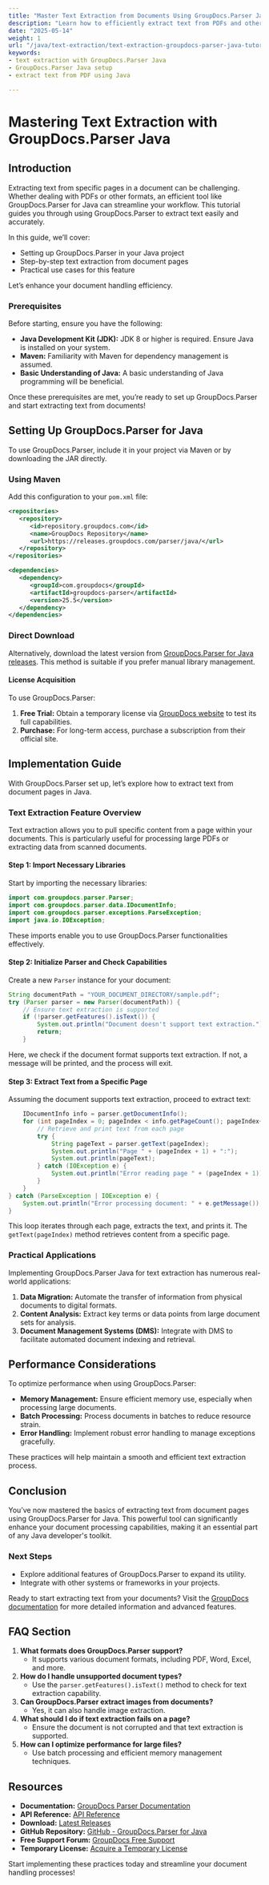```yaml
---
title: "Master Text Extraction from Documents Using GroupDocs.Parser Java&#58; A Step-by-Step Guide"
description: "Learn how to efficiently extract text from PDFs and other documents using GroupDocs.Parser for Java. This comprehensive guide covers setup, implementation, and practical applications."
date: "2025-05-14"
weight: 1
url: "/java/text-extraction/text-extraction-groupdocs-parser-java-tutorial/"
keywords:
- text extraction with GroupDocs.Parser Java
- GroupDocs.Parser Java setup
- extract text from PDF using Java

---
```



# Mastering Text Extraction with GroupDocs.Parser Java

## Introduction

Extracting text from specific pages in a document can be challenging. Whether dealing with PDFs or other formats, an efficient tool like GroupDocs.Parser for Java can streamline your workflow. This tutorial guides you through using GroupDocs.Parser to extract text easily and accurately.

In this guide, we’ll cover:
- Setting up GroupDocs.Parser in your Java project
- Step-by-step text extraction from document pages
- Practical use cases for this feature

Let’s enhance your document handling efficiency.

### Prerequisites
Before starting, ensure you have the following:

- **Java Development Kit (JDK):** JDK 8 or higher is required. Ensure Java is installed on your system.
- **Maven:** Familiarity with Maven for dependency management is assumed.
- **Basic Understanding of Java:** A basic understanding of Java programming will be beneficial.

Once these prerequisites are met, you’re ready to set up GroupDocs.Parser and start extracting text from documents!

## Setting Up GroupDocs.Parser for Java
To use GroupDocs.Parser, include it in your project via Maven or by downloading the JAR directly.

### Using Maven
Add this configuration to your `pom.xml` file:

```xml
<repositories>
   <repository>
      <id>repository.groupdocs.com</id>
      <name>GroupDocs Repository</name>
      <url>https://releases.groupdocs.com/parser/java/</url>
   </repository>
</repositories>

<dependencies>
   <dependency>
      <groupId>com.groupdocs</groupId>
      <artifactId>groupdocs-parser</artifactId>
      <version>25.5</version>
   </dependency>
</dependencies>
```

### Direct Download
Alternatively, download the latest version from [GroupDocs.Parser for Java releases](https://releases.groupdocs.com/parser/java/). This method is suitable if you prefer manual library management.

#### License Acquisition
To use GroupDocs.Parser:
1. **Free Trial:** Obtain a temporary license via [GroupDocs website](https://purchase.groupdocs.com/temporary-license/) to test its full capabilities.
2. **Purchase:** For long-term access, purchase a subscription from their official site.

## Implementation Guide
With GroupDocs.Parser set up, let’s explore how to extract text from document pages in Java.

### Text Extraction Feature Overview
Text extraction allows you to pull specific content from a page within your documents. This is particularly useful for processing large PDFs or extracting data from scanned documents.

#### Step 1: Import Necessary Libraries
Start by importing the necessary libraries:

```java
import com.groupdocs.parser.Parser;
import com.groupdocs.parser.data.IDocumentInfo;
import com.groupdocs.parser.exceptions.ParseException;
import java.io.IOException;
```

These imports enable you to use GroupDocs.Parser functionalities effectively.

#### Step 2: Initialize Parser and Check Capabilities
Create a new `Parser` instance for your document:

```java
String documentPath = "YOUR_DOCUMENT_DIRECTORY/sample.pdf";
try (Parser parser = new Parser(documentPath)) {
    // Ensure text extraction is supported
    if (!parser.getFeatures().isText()) {
        System.out.println("Document doesn't support text extraction.");
        return;
    }
```

Here, we check if the document format supports text extraction. If not, a message will be printed, and the process will exit.

#### Step 3: Extract Text from a Specific Page
Assuming the document supports text extraction, proceed to extract text:

```java
    IDocumentInfo info = parser.getDocumentInfo();
    for (int pageIndex = 0; pageIndex < info.getPageCount(); pageIndex++) {
        // Retrieve and print text from each page
        try {
            String pageText = parser.getText(pageIndex);
            System.out.println("Page " + (pageIndex + 1) + ":");
            System.out.println(pageText);
        } catch (IOException e) {
            System.out.println("Error reading page " + (pageIndex + 1));
        }
    }
} catch (ParseException | IOException e) {
    System.out.println("Error processing document: " + e.getMessage());
}
```

This loop iterates through each page, extracts the text, and prints it. The `getText(pageIndex)` method retrieves content from a specific page.

### Practical Applications
Implementing GroupDocs.Parser Java for text extraction has numerous real-world applications:

1. **Data Migration:** Automate the transfer of information from physical documents to digital formats.
2. **Content Analysis:** Extract key terms or data points from large document sets for analysis.
3. **Document Management Systems (DMS):** Integrate with DMS to facilitate automated document indexing and retrieval.

## Performance Considerations
To optimize performance when using GroupDocs.Parser:
- **Memory Management:** Ensure efficient memory use, especially when processing large documents.
- **Batch Processing:** Process documents in batches to reduce resource strain.
- **Error Handling:** Implement robust error handling to manage exceptions gracefully.

These practices will help maintain a smooth and efficient text extraction process.

## Conclusion
You’ve now mastered the basics of extracting text from document pages using GroupDocs.Parser for Java. This powerful tool can significantly enhance your document processing capabilities, making it an essential part of any Java developer's toolkit.

### Next Steps
- Explore additional features of GroupDocs.Parser to expand its utility.
- Integrate with other systems or frameworks in your projects.

Ready to start extracting text from your documents? Visit the [GroupDocs documentation](https://docs.groupdocs.com/parser/java/) for more detailed information and advanced features.

## FAQ Section
1. **What formats does GroupDocs.Parser support?**
   - It supports various document formats, including PDF, Word, Excel, and more.
2. **How do I handle unsupported document types?**
   - Use the `parser.getFeatures().isText()` method to check for text extraction capability.
3. **Can GroupDocs.Parser extract images from documents?**
   - Yes, it can also handle image extraction.
4. **What should I do if text extraction fails on a page?**
   - Ensure the document is not corrupted and that text extraction is supported.
5. **How can I optimize performance for large files?**
   - Use batch processing and efficient memory management techniques.

## Resources
- **Documentation:** [GroupDocs Parser Documentation](https://docs.groupdocs.com/parser/java/)
- **API Reference:** [API Reference](https://reference.groupdocs.com/parser/java)
- **Download:** [Latest Releases](https://releases.groupdocs.com/parser/java/)
- **GitHub Repository:** [GitHub - GroupDocs.Parser for Java](https://github.com/groupdocs-parser/GroupDocs.Parser-for-Java)
- **Free Support Forum:** [GroupDocs Free Support](https://forum.groupdocs.com/c/parser)
- **Temporary License:** [Acquire a Temporary License](https://purchase.groupdocs.com/temporary-license/) 

Start implementing these practices today and streamline your document handling processes!

